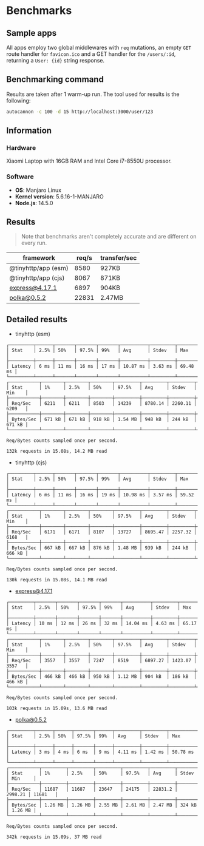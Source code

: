 # Benchmarks

## Sample apps

All apps employ two global middlewares with `req` mutations, an empty `GET` route handler for `favicon.ico` and a GET handler for the `/users/:id`, returning a `User: {id}` string response.

## Benchmarking command

Results are taken after 1 warm-up run. The tool used for results is the following:

```sh
autocannon -c 100 -d 15 http://localhost:3000/user/123
```

## Information

### Hardware

Xiaomi Laptop with 16GB RAM and Intel Core i7-8550U processor.

### Software

- **OS**: Manjaro Linux
- **Kernel version**: 5.6.16-1-MANJARO
- **Node.js**: 14.5.0

## Results

> Note that benchmarks aren't completely accurate and are different on every run.

| framework           | req/s | transfer/sec |
| ------------------- | ----- | ------------ |
| @tinyhttp/app (esm) | 8580  | 927KB        |
| @tinyhttp/app (cjs) | 8067  | 871KB        |
| express@4.17.1      | 6897  | 904KB        |
| polka@0.5.2         | 22831 | 2.47MB       |

## Detailed results

- tinyhttp (esm)

```
┌─────────┬──────┬───────┬───────┬───────┬──────────┬─────────┬──────────┐
│ Stat    │ 2.5% │ 50%   │ 97.5% │ 99%   │ Avg      │ Stdev   │ Max      │
├─────────┼──────┼───────┼───────┼───────┼──────────┼─────────┼──────────┤
│ Latency │ 6 ms │ 11 ms │ 16 ms │ 17 ms │ 10.87 ms │ 3.63 ms │ 69.48 ms │
└─────────┴──────┴───────┴───────┴───────┴──────────┴─────────┴──────────┘
┌───────────┬────────┬────────┬────────┬─────────┬─────────┬─────────┬────────┐
│ Stat      │ 1%     │ 2.5%   │ 50%    │ 97.5%   │ Avg     │ Stdev   │ Min    │
├───────────┼────────┼────────┼────────┼─────────┼─────────┼─────────┼────────┤
│ Req/Sec   │ 6211   │ 6211   │ 8503   │ 14239   │ 8780.14 │ 2260.11 │ 6209   │
├───────────┼────────┼────────┼────────┼─────────┼─────────┼─────────┼────────┤
│ Bytes/Sec │ 671 kB │ 671 kB │ 918 kB │ 1.54 MB │ 948 kB  │ 244 kB  │ 671 kB │
└───────────┴────────┴────────┴────────┴─────────┴─────────┴─────────┴────────┘

Req/Bytes counts sampled once per second.

132k requests in 15.08s, 14.2 MB read

```

- tinyhttp (cjs)

```
┌─────────┬──────┬───────┬───────┬───────┬──────────┬─────────┬──────────┐
│ Stat    │ 2.5% │ 50%   │ 97.5% │ 99%   │ Avg      │ Stdev   │ Max      │
├─────────┼──────┼───────┼───────┼───────┼──────────┼─────────┼──────────┤
│ Latency │ 6 ms │ 11 ms │ 16 ms │ 19 ms │ 10.98 ms │ 3.57 ms │ 59.52 ms │
└─────────┴──────┴───────┴───────┴───────┴──────────┴─────────┴──────────┘
┌───────────┬────────┬────────┬────────┬─────────┬─────────┬─────────┬────────┐
│ Stat      │ 1%     │ 2.5%   │ 50%    │ 97.5%   │ Avg     │ Stdev   │ Min    │
├───────────┼────────┼────────┼────────┼─────────┼─────────┼─────────┼────────┤
│ Req/Sec   │ 6171   │ 6171   │ 8107   │ 13727   │ 8695.47 │ 2257.32 │ 6168   │
├───────────┼────────┼────────┼────────┼─────────┼─────────┼─────────┼────────┤
│ Bytes/Sec │ 667 kB │ 667 kB │ 876 kB │ 1.48 MB │ 939 kB  │ 244 kB  │ 666 kB │
└───────────┴────────┴────────┴────────┴─────────┴─────────┴─────────┴────────┘

Req/Bytes counts sampled once per second.

130k requests in 15.08s, 14.1 MB read
```

- express@4.17.1

```
┌─────────┬───────┬───────┬───────┬───────┬──────────┬─────────┬──────────┐
│ Stat    │ 2.5%  │ 50%   │ 97.5% │ 99%   │ Avg      │ Stdev   │ Max      │
├─────────┼───────┼───────┼───────┼───────┼──────────┼─────────┼──────────┤
│ Latency │ 10 ms │ 12 ms │ 26 ms │ 32 ms │ 14.04 ms │ 4.63 ms │ 65.17 ms │
└─────────┴───────┴───────┴───────┴───────┴──────────┴─────────┴──────────┘
┌───────────┬────────┬────────┬────────┬─────────┬─────────┬─────────┬────────┐
│ Stat      │ 1%     │ 2.5%   │ 50%    │ 97.5%   │ Avg     │ Stdev   │ Min    │
├───────────┼────────┼────────┼────────┼─────────┼─────────┼─────────┼────────┤
│ Req/Sec   │ 3557   │ 3557   │ 7247   │ 8519    │ 6897.27 │ 1423.07 │ 3557   │
├───────────┼────────┼────────┼────────┼─────────┼─────────┼─────────┼────────┤
│ Bytes/Sec │ 466 kB │ 466 kB │ 950 kB │ 1.12 MB │ 904 kB  │ 186 kB  │ 466 kB │
└───────────┴────────┴────────┴────────┴─────────┴─────────┴─────────┴────────┘

Req/Bytes counts sampled once per second.

103k requests in 15.09s, 13.6 MB read
```

- polka@0.5.2

```
┌─────────┬──────┬──────┬───────┬──────┬─────────┬─────────┬──────────┐
│ Stat    │ 2.5% │ 50%  │ 97.5% │ 99%  │ Avg     │ Stdev   │ Max      │
├─────────┼──────┼──────┼───────┼──────┼─────────┼─────────┼──────────┤
│ Latency │ 3 ms │ 4 ms │ 6 ms  │ 9 ms │ 4.11 ms │ 1.42 ms │ 50.78 ms │
└─────────┴──────┴──────┴───────┴──────┴─────────┴─────────┴──────────┘
┌───────────┬─────────┬─────────┬─────────┬─────────┬─────────┬─────────┬─────────┐
│ Stat      │ 1%      │ 2.5%    │ 50%     │ 97.5%   │ Avg     │ Stdev   │ Min     │
├───────────┼─────────┼─────────┼─────────┼─────────┼─────────┼─────────┼─────────┤
│ Req/Sec   │ 11687   │ 11687   │ 23647   │ 24175   │ 22831.2 │ 2998.21 │ 11681   │
├───────────┼─────────┼─────────┼─────────┼─────────┼─────────┼─────────┼─────────┤
│ Bytes/Sec │ 1.26 MB │ 1.26 MB │ 2.55 MB │ 2.61 MB │ 2.47 MB │ 324 kB  │ 1.26 MB │
└───────────┴─────────┴─────────┴─────────┴─────────┴─────────┴─────────┴─────────┘

Req/Bytes counts sampled once per second.

342k requests in 15.09s, 37 MB read
```

